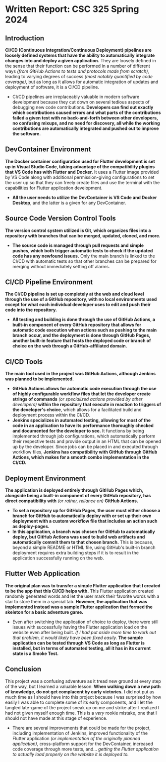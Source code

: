 # Written Report: CSC 325 Spring 2024

## Introduction
**CI/CD (Continuous Integration/Continuous Deployment) pipelines are loosely defined systems that have the ability to automatically integrate changes into and deploy a given application.** They are loosely defined in the sense that their function can be performed in a number of different ways *(from GitHub Actions to tests and protocols made from scratch)*, leading to varying degrees of success *(most notably quantified by code coverage)*, but as long as it allows for automatic integration of updates and deployment of software, it is a CI/CD pipeline. 
- CI/CD pipelines are irreplaceably valuable in modern software development because they cut down on several tedious aspects of debugging new code contributions. **Developers can find out exactly which contributions caused errors and what parts of the contributions failed a given test with no back-and-forth between other developers, no confusing mixups, and no need for discovery, all while the working contributions are automatically integrated and pushed out to improve the software.**

## DevContainer Environment
**The Docker container configuration used for Flutter development is set up in Visual Studio Code, taking advantage of the compatibility plugins that VS Code has with Flutter and Docker.** It uses a Flutter image provided by VS Code along with additional permission-giving configurations to set the user up so that they can freely create files and use the terminal with the capabilities for Flutter application development. 
- **All the user needs to utilize the DevContainer is VS Code and Docker Desktop**, and the latter is a given for any DevContainer.

## Source Code Version Control Tools
**The version control system utilized is Git, which organizes files into a repository with branches that can be merged, updated, cloned, and more.** 
- **The source code is managed through pull requests and simple pushes, which both trigger automatic tests to check if the updated code has any newfound issues.** Only the main branch is linked to the CI/CD with automatic tests so that other branches can be prepared for merging without immediately setting off alarms.

## CI/CD Pipeline Environment
**The CI/CD pipeline is set up completely at the web and cloud level through the use of a GitHub repository, with no local environments used except for what each individual developer uses to edit and push their code into the repository.**
- **All testing and building is done through the use of GitHub Actions, a built-in component of every GitHub repository that allows for automatic code execution when actions such as pushing to the main branch occur, and the deployment is done through GitHub Pages, another built-in feature that hosts the deployed code or branch of choice on the web through a GitHub-affiliated domain.**

## CI/CD Tools
**The main tool used in the project was GitHub Actions, although Jenkins was planned to be implemented.**
- **GitHub Actions allows for automatic code execution through the use of highly configurable workflow files that let the developer create strings of commands** *(or specialized actions provided by other developers)* **within the repository that execute in reaction to triggers of the developer's choice**, which allows for a facilitated build and deployment process within the CI/CD. 
- **Jenkins specializes in automated testing, allowing for most of the code in an application to have its performance thoroughly checked and documented for the developer to see.** It functions by being implemented through job configurations, which automatically perform their respective tests and provide output in an HTML that can be opened up by the developer. Since jobs can be placed in and executed through workflow files, **Jenkins has compatibility with GitHub through GitHub Actions, which makes for a smooth combo implementation in the CI/CD.**

## Deployment Environment
**The application is deployed entirely through GitHub Pages which, alongside being a built-in component of every GitHub repository, has direct compatibility with** *(or rather, reliance on)* **GitHub Actions.**
- **To set a repository up for GitHub Pages, the user must either choose a branch for GitHub to automatically deploy with or set up their own deployment with a custom workflow file that includes an action such as deploy-pages.**
- **In this application, a branch was chosen for GitHub to automatically deploy, but GitHub Actions was used to build web artifacts and automatically commit them to that chosen branch.** This is because, beyond a simple README or HTML file, using GitHub's built-in branch deployment requires extra building steps if it is to result in the application successfully running on the web.

## Flutter Web Application
**The original plan was to transfer a simple Flutter application that I created to be the app that this CI/CD helps with.** This Flutter application created randomly generated words and let the user mark their favorite words with a star to store them in a special tab. **However, the application that was implemented instead was a sample Flutter application that formed the skeleton for a basic adventure game.**
- Even after switching the application of choice to deploy, there were still issues with successfully having the Flutter application load on the website even after being built. *If I had put aside more time to work out that problem, it would likely have been fixed easily.* **The sample application can be tested through VS Code as long as Flutter is installed, but in terms of automated testing, all it has in its current state is a Smoke Test.**

## Conclusion
This project was a confusing adventure as it tread new ground at every step of the way, but I learned a valuable lesson: **When walking down a new path of knowledge, do not get complacent by early victories.** I did not put as much time as I should have into this project because I was surprised by how easily I was able to complete some of its early components, and I let the tangled late-game of the project sneak up on me and strike after I realized I had not given myself enough time. This is a *very* rookie mistake, one that I should not have made at this stage of experience.
- There are several improvements that could be made for the project, including implementation of Jenkins, improved functionality of the Flutter application *(or implementation of the originally planned application)*, cross-platform support for the DevContainer, increased code coverage through more tests, and... *getting the Flutter application to actually load properly on the website it is deployed to.*
